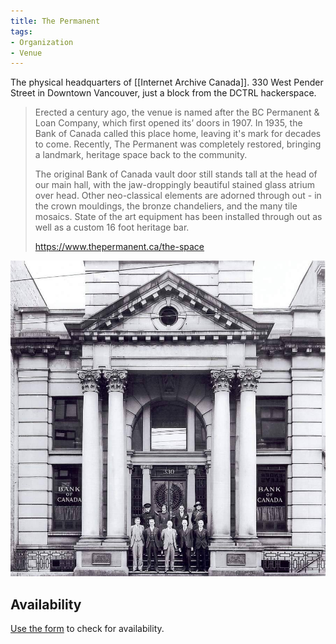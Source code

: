 ```yaml
---
title: The Permanent
tags:
- Organization
- Venue
---
```


The physical headquarters of [[Internet Archive Canada]]. 330 West Pender Street in Downtown Vancouver, just a block from the DCTRL hackerspace.

> Erected a century ago, the venue is named after the BC Permanent & Loan Company, which first opened its’ doors in 1907. In 1935, the Bank of Canada called this place home, leaving it's mark for decades to come. Recently, The Permanent was completely restored, bringing a landmark, heritage space back to the community. 
>
> The original Bank of Canada vault door still stands tall at the head of our main hall, with the jaw-droppingly beautiful stained glass atrium over head. Other neo-classical elements are adorned through out - in the crown mouldings, the bronze chandeliers, and the many tile mosaics. State of the art equipment has been installed through out as well as a custom 16 foot heritage bar. 
>
> <https://www.thepermanent.ca/the-space>

![Historic photo as Bank of Canada](../assets/thepermanent_historic.jpeg)

## Availability

[Use the form](https://docs.google.com/forms/d/e/1FAIpQLSfwI24kjxHZ-j9UFao2kNAE9xbQRSza69l-7E7ohi0XZKxxwQ/viewform?vc=0&c=0&w=1&flr=0) to check for availability.